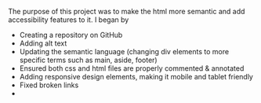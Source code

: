 The purpose of this project was to make the html more semantic and add accessibility features to it. I began by
- Creating a repository on GitHub
- Adding alt text
- Updating the semantic language (changing div elements to more specific terms such as main, aside, footer)
- Ensured both css and html files are properly commented & annotated
- Adding responsive design elements, making it mobile and tablet friendly
- Fixed broken links
- 
